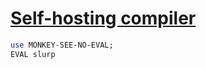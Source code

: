 [1]: https://rosettacode.org/wiki/Self-hosting_compiler

# [Self-hosting compiler][1]

```perl
use MONKEY-SEE-NO-EVAL;
EVAL slurp
```